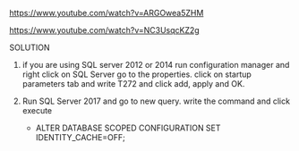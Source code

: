 https://www.youtube.com/watch?v=ARGOwea5ZHM

https://www.youtube.com/watch?v=NC3UsqcKZ2g

SOLUTION
1. if you are using SQL server 2012 or 2014 run configuration manager and right click on SQL Server go to the properties. click on startup parameters tab and write T272 and click add, apply and OK.

2. Run SQL Server 2017 and go to new query. write the command and click execute
	-  ALTER DATABASE SCOPED CONFIGURATION SET IDENTITY_CACHE=OFF;